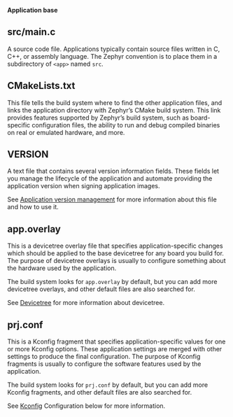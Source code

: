 **Application base**

## src/main.c
A source code file. Applications typically contain source files written in C, C++, or assembly language. The Zephyr convention is to place them in a subdirectory of `<app>` named `src`.

## CMakeLists.txt
This file tells the build system where to find the other application files, and links the application directory with Zephyr’s CMake build system. This link provides features supported by Zephyr’s build system, such as board-specific configuration files, the ability to run and debug compiled binaries on real or emulated hardware, and more.

## VERSION
A text file that contains several version information fields. These fields let you manage the lifecycle of the application and automate providing the application version when signing application images.

See [Application version management](https://docs.zephyrproject.org/latest/build/version/index.html#app-version-details) for more information about this file and how to use it.

## app.overlay
This is a devicetree overlay file that specifies application-specific changes which should be applied to the base devicetree for any board you build for. The purpose of devicetree overlays is usually to configure something about the hardware used by the application.

The build system looks for `app.overlay` by default, but you can add more devicetree overlays, and other default files are also searched for.

See [Devicetree](https://docs.zephyrproject.org/latest/build/dts/index.html#devicetree) for more information about devicetree.

## prj.conf
This is a Kconfig fragment that specifies application-specific values for one or more Kconfig options. These application settings are merged with other settings to produce the final configuration. The purpose of Kconfig fragments is usually to configure the software features used by the application.

The build system looks for `prj.conf` by default, but you can add more Kconfig fragments, and other default files are also searched for.

See [Kconfig](https://docs.zephyrproject.org/latest/develop/application/index.html#application-kconfig) Configuration below for more information.
